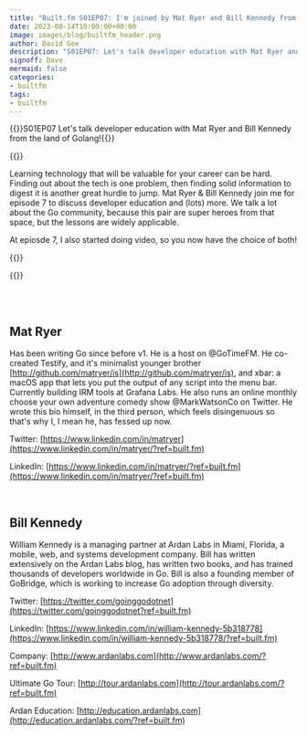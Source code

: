 ```yaml
---
title: "Built.fm S01EP07: I'm joined by Mat Ryer and Bill Kennedy from the land of Golang!"
date: 2023-08-14T10:00:00+00:00
image: images/blog/builtfm_header.png
author: David Gee
description: "S01EP07: Let's talk developer education with Mat Ryer and Bill Kennedy from the land of Golang!"
signoff: Dave
mermaid: false
categories: 
- builtfm
tags:
- builtfm
---
```


{{<blogheader>}}S01EP07 Let's talk developer education with Mat Ryer and Bill Kennedy from the land of Golang!{{</blogheader>}}

{{<imgpodcast href="" src="s01ep07.png" alt="S01EP07">}}<br/>

Learning technology that will be valuable for your career can be hard. Finding out about the tech is one problem, then finding solid information to digest it is another great hurdle to jump. Mat Ryer & Bill Kennedy join me for episode 7 to discuss developer education and (lots) more. We talk a lot about the Go community, because this pair are super heroes from that space, but the lessons are widely applicable.

At epiosde 7, I also started doing video, so you now have the choice of both!

{{<player src="https://podcasters.spotify.com/pod/show/builtfm/embed/episodes/EP07-Developer-education-with-Mat-Ryer--Bill-Kennedy-e27t76q/a-aa7fdnu">}}


{{<youtube ZaFLdNABXXY>}}

</br></br>

## Mat Ryer

Has been writing Go since before v1. He is a host on @GoTimeFM. He co-created Testify, and it's minimalist younger brother [http://github.com/matryer/is](http://github.com/matryer/is), and xbar: a macOS app that lets you put the output of any script into the menu bar. Currently building IRM tools at Grafana Labs. He also runs an online monthly choose your own adventure comedy show @MarkWatsonCo on Twitter. He wrote this bio himself, in the third person, which feels disingenuous so that's why I, I mean he, has fessed up now.

Twitter: [https://www.linkedin.com/in/matryer](https://www.linkedin.com/in/matryer/?ref=built.fm)

LinkedIn: [https://www.linkedin.com/in/matryer/?ref=built.fm](https://www.linkedin.com/in/matryer/?ref=built.fm)

</br>

## Bill Kennedy

William Kennedy is a managing partner at Ardan Labs in Miami, Florida, a mobile, web, and systems development company. Bill has written extensively on the Ardan Labs blog, has written two books, and has trained thousands of developers worldwide in Go. Bill is also a founding member of GoBridge, which is working to increase Go adoption through diversity.

Twitter: [https://twitter.com/goinggodotnet](https://twitter.com/goinggodotnet?ref=built.fm)

LinkedIn: [https://www.linkedin.com/in/william-kennedy-5b318778](https://www.linkedin.com/in/william-kennedy-5b318778/?ref=built.fm)

Company: [http://www.ardanlabs.com](http://www.ardanlabs.com/?ref=built.fm)

Ultimate Go Tour: [http://tour.ardanlabs.com](http://tour.ardanlabs.com/?ref=built.fm)

Ardan Education: [http://education.ardanlabs.com](http://education.ardanlabs.com/?ref=built.fm)








